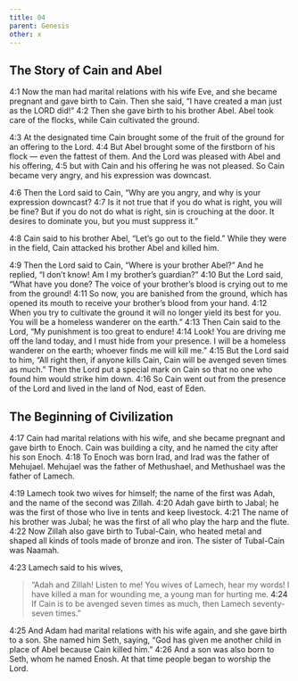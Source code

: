 ```yaml
---
title: 04
parent: Genesis
other: x
---
```


## The Story of Cain and Abel

<a name="4:1">4:1</a> Now the man had marital relations with his wife Eve, and she became pregnant and gave birth to Cain. Then she said, “I have created a man just as the LORD did!” <a name="4:2">4:2</a> Then she gave birth to his brother Abel. Abel took care of the flocks, while Cain cultivated the ground.

<a name="4:3">4:3</a> At the designated time Cain brought some of the fruit of the ground for an offering to the Lord. <a name="4:4">4:4</a> But Abel brought some of the firstborn of his flock — even the fattest of them. And the Lord was pleased with Abel and his offering, <a name="4:5">4:5</a> but with Cain and his offering he was not pleased. So Cain became very angry, and his expression was downcast.

<a name="4:6">4:6</a> Then the Lord said to Cain, “Why are you angry, and why is your expression downcast? <a name="4:7">4:7</a> Is it not true that if you do what is right, you will be fine? But if you do not do what is right, sin is crouching at the door. It desires to dominate you, but you must suppress it.”

<a name="4:8">4:8</a> Cain said to his brother Abel, “Let’s go out to the field.” While they were in the field, Cain attacked his brother Abel and killed him.

<a name="4:9">4:9</a> Then the Lord said to Cain, “Where is your brother Abel?” And he replied, “I don’t know! Am I my brother’s guardian?” <a name="4:10">4:10</a> But the Lord said, “What have you done? The voice of your brother’s blood is crying out to me from the ground! <a name="4:11">4:11</a> So now, you are banished from the ground, which has opened its mouth to receive your brother’s blood from your hand. <a name="4:12">4:12</a> When you try to cultivate the ground it will no longer yield its best for you. You will be a homeless wanderer on the earth.” <a name="4:13">4:13</a> Then Cain said to the Lord, “My punishment is too great to endure! <a name="4:14">4:14</a> Look! You are driving me off the land today, and I must hide from your presence. I will be a homeless wanderer on the earth; whoever finds me will kill me.” <a name="4:15">4:15</a> But the Lord said to him, “All right then, if anyone kills Cain, Cain will be avenged seven times as much.” Then the Lord put a special mark on Cain so that no one who found him would strike him down. <a name="4:16">4:16</a> So Cain went out from the presence of the Lord and lived in the land of Nod, east of Eden.

## The Beginning of Civilization

<a name="4:17">4:17</a> Cain had marital relations with his wife, and she became pregnant and gave birth to Enoch. Cain was building a city, and he named the city after his son Enoch. <a name="4:18">4:18</a> To Enoch was born Irad, and Irad was the father of Mehujael. Mehujael was the father of Methushael, and Methushael was the father of Lamech.

<a name="4:19">4:19</a> Lamech took two wives for himself; the name of the first was Adah, and the name of the second was Zillah. <a name="4:20">4:20</a> Adah gave birth to Jabal; he was the first of those who live in tents and keep livestock. <a name="4:21">4:21</a> The name of his brother was Jubal; he was the first of all who play the harp and the flute. <a name="4:22">4:22</a> Now Zillah also gave birth to Tubal-Cain, who heated metal and shaped all kinds of tools made of bronze and iron. The sister of Tubal-Cain was Naamah.

<a name="4:23">4:23</a> Lamech said to his wives,

> “Adah and Zillah! Listen to me!
> You wives of Lamech, hear my words!
> I have killed a man for wounding me,
> a young man for hurting me.
> <a name="4:24">4:24</a> If Cain is to be avenged seven times as much,
> then Lamech seventy-seven times.”

<a name="4:25">4:25</a> And Adam had marital relations with his wife again, and she gave birth to a son. She named him Seth, saying, “God has given me another child in place of Abel because Cain killed him.” <a name="4:26">4:26</a> And a son was also born to Seth, whom he named Enosh. At that time people began to worship the Lord.
